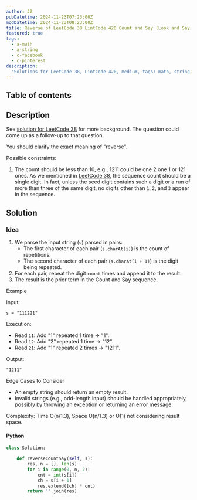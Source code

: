 ```yaml
---
author: JZ
pubDatetime: 2024-11-23T07:23:00Z
modDatetime: 2024-11-23T08:23:00Z
title: Reverse of LeetCode 38 LintCode 420 Count and Say (Look and Say)
featured: true
tags:
  - a-math
  - a-string
  - c-facebook
  - c-pinterest
description:
  "Solutions for LeetCode 38, LintCode 420, medium, tags: math, string, simulation, companies: facebook, pinterest."
---
```


## Table of contents

## Description

See [solution for LeetCode 38](./leet-0038-count-and-say/) for more background. The question could come up as a follow-up to that question.

You should clarify the exact meaning of "reverse".

Possible constraints:

1. The count should be less than 10, e.g., 1211 could be one 2 one 1 or 121 ones. As we mentioned in [LeetCode 38](./leet-0038-count-and-say/#background), the sequence count should be a single digit. In fact, unless the seed digit contains such a digit or a run of more than three of the same digit, no digits other than `1`, `2`, and `3` appear in the sequence.


## Solution

### Idea

1.  We parse the input string (`s`) parsed in pairs:
    -   The first character of each pair (`s.charAt(i)`) is the count of repetitions.
    -   The second character of each pair (`s.charAt(i + 1)`) is the digit being repeated.
2.  For each pair, repeat the digit `count` times and append it to the result.
3.  The result is the prior term in the Count and Say sequence.

Example

Input:

`s = "111221"`

Execution:

-   Read `11`: Add "1" repeated 1 time → "1".
-   Read `12`: Add "2" repeated 1 time → "12".
-   Read `21`: Add "1" repeated 2 times → "1211".

Output:

`"1211"`

Edge Cases to Consider

-   An empty string should return an empty result.
-   Invalid strings (e.g., odd-length input) should be handled appropriately, possibly by throwing an exception or returning an error message.

Complexity: Time O(n/1.3), Space O(n/1.3) or O(1) not considering result space.

#### Python

```python
class Solution:

    def reverseCountSay(self, s):
        res, n = [], len(s)
        for i in range(0, n, 2):
            cnt = int(s[i])
            ch = s[i + 1]
            res.extend([ch] * cnt)
        return ''.join(res)
```
